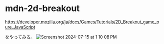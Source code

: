 # mdn-2d-breakout

https://developer.mozilla.org/ja/docs/Games/Tutorials/2D_Breakout_game_pure_JavaScript

をやってみる。
![Screenshot 2024-07-15 at 1 10 08 PM](https://github.com/user-attachments/assets/c2b69193-b1d5-4c1b-ba7e-fc458455ff40)
